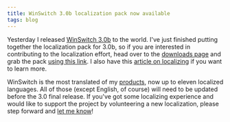 ```yaml
---
title: WinSwitch 3.0b localization pack now available
tags: blog
---
```


Yesterday I released [WinSwitch 3.0b](http://typechecked.net/a/products/winswitch/) to the world. I've just finished putting together the localization pack for 3.0b, so if you are interested in contributing to the localization effort, head over to the [downloads page](http://typechecked.net/a/products/winswitch/download/) and grab the pack [using this link](http://typechecked.net/download.php?item=WinSwitchLocalizationPack.tar.gz). I also have this [article on localizing](http://typechecked.net/a/knowledge-base/archives/2004/11/localization_on.php) if you want to learn more.

WinSwitch is the most translated of my [products](http://typechecked.net/a/products/), now up to eleven localized languages. All of those (except English, of course) will need to be updated before the 3.0 final release. If you've got some localizing experience and would like to support the project by volunteering a new localization, please step forward and [let me know](http://typechecked.net/a/contact/mail/)!
